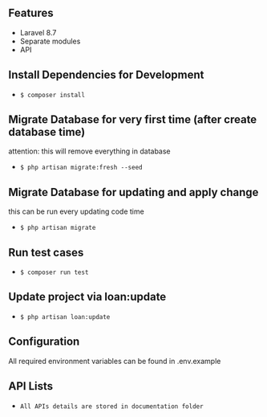 ## Features

* Laravel 8.7
* Separate modules
* API

## Install Dependencies for Development
* `$ composer install`

## Migrate Database for very first time (after create database time)
attention: this will remove everything in database
* `$ php artisan migrate:fresh --seed`

## Migrate Database for updating and apply change
this can be run every updating code time
* `$ php artisan migrate`

## Run test cases
* `$ composer run test`

## Update project via loan:update
* `$ php artisan loan:update`

## Configuration

All required environment variables can be found in .env.example
## API Lists
* `All APIs details are stored in documentation folder`